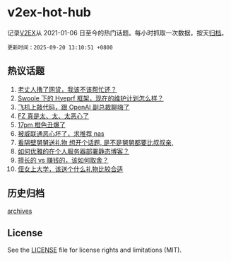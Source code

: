 # v2ex-hot-hub

 记录[V2EX](https://www.v2ex.com/)从 2021-01-06 日至今的热门话题。每小时抓取一次数据，按天[归档](archives)。

`更新时间：2025-09-20 13:10:51 +0800`

## 热议话题

1. [老丈人撸了网贷，我该不该帮忙还？](https://www.v2ex.com/t/1160533)
1. [Swoole 下的 Hyeprf 框架，现在的维护计划怎么样？](https://www.v2ex.com/t/1160488)
1. [飞机上敲代码，跟 OpenAI 副总裁聊嗨了](https://www.v2ex.com/t/1160548)
1. [FZ 真是太、太、太恶心了](https://www.v2ex.com/t/1160489)
1. [17pm 橙色丑爆了](https://www.v2ex.com/t/1160526)
1. [被威联通恶心坏了，求推荐 nas](https://www.v2ex.com/t/1160572)
1. [看隔壁舅舅送礼物 想开个话题, 是不是舅舅都要比叔叔亲,](https://www.v2ex.com/t/1160539)
1. [如何优雅的在个人服务器部署静态博客？](https://www.v2ex.com/t/1160486)
1. [擅长的 vs 赚钱的，该如何取舍？](https://www.v2ex.com/t/1160519)
1. [侄女上大学，该送个什么礼物比较合适](https://www.v2ex.com/t/1160530)

## 历史归档

[archives](archives)

## License

See the [LICENSE](LICENSE) file for license rights and limitations (MIT).
